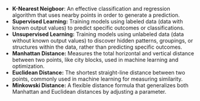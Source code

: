 - **K-Nearest Neigboor**: An effective classification and regression algorithm that uses nearby points in order to generate a prediction.
- **Supervised Learning:** Training models using labeled data (data with known output values) to predict specific outcomes or classifications.
- **Unsupervised Learning:** Training models using unlabeled data (data without known output values) to discover hidden patterns, groupings, or structures within the data, rather than predicting specific outcomes.
- **Manhattan Distance:** Measures the total horizontal and vertical distance between two points, like city blocks, used in machine learning and optimization.  
- **Euclidean Distance:** The shortest straight-line distance between two points, commonly used in machine learning for measuring similarity.  
- **Minkowski Distance:** A flexible distance formula that generalizes both Manhattan and Euclidean distances by adjusting a parameter.
